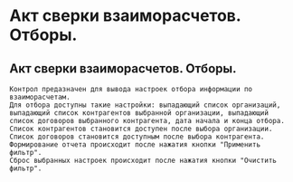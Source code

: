 ﻿---
description: 2.4.7
---
# Акт сверки взаиморасчетов. Отборы.
## Акт сверки взаиморасчетов. Отборы.
	Контрол предазначен для вывода настроек отбора информации по взаиморасчетам.
	Для отбора доступны такие настройки: выпадающий список организаций, выпадающий список контрагентов выбранной организации, выпадающий список договоров выбранного контрагента, дата начала и конца отбора.
	Список контрагентов становится доступен после выбора организации. Список договоров становится доступным после выбора контрагента.
	Формирование отчета происходит после нажатия кнопки "Применить фильтр".
	Сброс выбранных настроек происходит после нажатия кнопки "Очистить фильтр".
	
